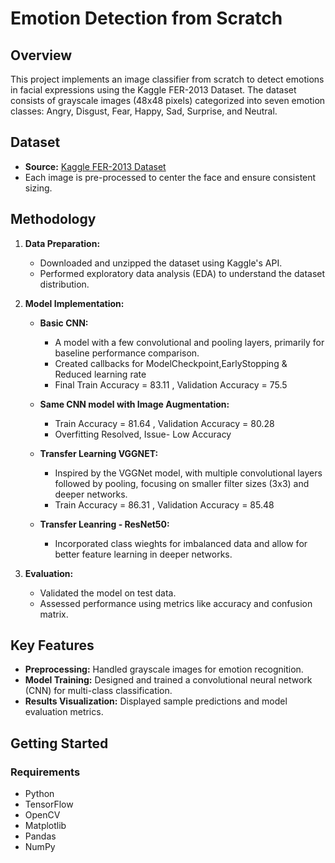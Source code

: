 # Emotion Detection from Scratch

## Overview
This project implements an image classifier from scratch to detect emotions in facial expressions using the Kaggle FER-2013 Dataset. The dataset consists of grayscale images (48x48 pixels) categorized into seven emotion classes: Angry, Disgust, Fear, Happy, Sad, Surprise, and Neutral.

## Dataset
- **Source:** [Kaggle FER-2013 Dataset](https://www.kaggle.com/datasets/msambare/fer2013)
- Each image is pre-processed to center the face and ensure consistent sizing.

## Methodology
1. **Data Preparation:** 
   - Downloaded and unzipped the dataset using Kaggle's API.
   - Performed exploratory data analysis (EDA) to understand the dataset distribution.
2. **Model Implementation:**
   
   - **Basic CNN:** 
       - A model with a few convolutional and pooling layers, primarily for baseline performance comparison.
       - Created callbacks for ModelCheckpoint,EarlyStopping & Reduced learning rate
       - Final Train Accuracy = 83.11 , Validation Accuracy = 75.5

   - **Same CNN model with Image Augmentation:**
        -  Train Accuracy = 81.64 , Validation Accuracy = 80.28
        - Overfitting Resolved, Issue- Low Accuracy

   - **Transfer Learning VGGNET:** 
       - Inspired by the VGGNet model, with multiple convolutional layers followed by pooling, focusing on smaller filter sizes (3x3) and deeper networks.
       - Train Accuracy = 86.31 , Validation Accuracy = 85.48

   - **Transfer Leanring - ResNet50:** 
       - Incorporated class wieghts for imbalanced data and allow for better feature learning in deeper networks.
   
4. **Evaluation:**
   - Validated the model on test data.
   - Assessed performance using metrics like accuracy and confusion matrix.

## Key Features
- **Preprocessing:** Handled grayscale images for emotion recognition.
- **Model Training:** Designed and trained a convolutional neural network (CNN) for multi-class classification.
- **Results Visualization:** Displayed sample predictions and model evaluation metrics.

## Getting Started
### Requirements
- Python
- TensorFlow
- OpenCV
- Matplotlib
- Pandas
- NumPy
